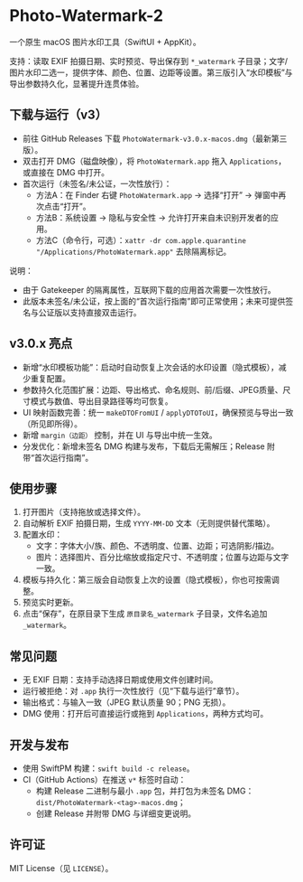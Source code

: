 # Photo-Watermark-2

一个原生 macOS 图片水印工具（SwiftUI + AppKit）。

支持：读取 EXIF 拍摄日期、实时预览、导出保存到 `*_watermark` 子目录；文字/图片水印二选一，提供字体、颜色、位置、边距等设置。第三版引入“水印模板”与导出参数持久化，显著提升连贯体验。

## 下载与运行（v3）
- 前往 GitHub Releases 下载 `PhotoWatermark-v3.0.x-macos.dmg`（最新第三版）。
- 双击打开 DMG（磁盘映像），将 `PhotoWatermark.app` 拖入 `Applications`，或直接在 DMG 中打开。
- 首次运行（未签名/未公证，一次性放行）：
  - 方法A：在 Finder 右键 `PhotoWatermark.app` → 选择“打开” → 弹窗中再次点击“打开”。
  - 方法B：系统设置 → 隐私与安全性 → 允许打开来自未识别开发者的应用。
  - 方法C（命令行，可选）：`xattr -dr com.apple.quarantine "/Applications/PhotoWatermark.app"` 去除隔离标记。

说明：
- 由于 Gatekeeper 的隔离属性，互联网下载的应用首次需要一次性放行。
- 此版本未签名/未公证，按上面的“首次运行指南”即可正常使用；未来可提供签名与公证版以支持直接双击运行。

## v3.0.x 亮点
- 新增“水印模板功能”：启动时自动恢复上次会话的水印设置（隐式模板），减少重复配置。
- 参数持久化范围扩展：边距、导出格式、命名规则、前/后缀、JPEG质量、尺寸模式与数值、导出目录路径等均可恢复。
- UI 映射函数完善：统一 `makeDTOFromUI` / `applyDTOToUI`，确保预览与导出一致（所见即所得）。
- 新增 `margin（边距）` 控制，并在 UI 与导出中统一生效。
- 分发优化：新增未签名 DMG 构建与发布，下载后无需解压；Release 附带“首次运行指南”。

## 使用步骤
1. 打开图片（支持拖放或选择文件）。
2. 自动解析 EXIF 拍摄日期，生成 `YYYY-MM-DD` 文本（无则提供替代策略）。
3. 配置水印：
   - 文字：字体大小/族、颜色、不透明度、位置、边距；可选阴影/描边。
   - 图片：选择图片、百分比缩放或指定尺寸、不透明度；位置与边距与文字一致。
4. 模板与持久化：第三版会自动恢复上次的设置（隐式模板），你也可按需调整。
5. 预览实时更新。
6. 点击“保存”，在原目录下生成 `原目录名_watermark` 子目录，文件名追加 `_watermark`。

## 常见问题
- 无 EXIF 日期：支持手动选择日期或使用文件创建时间。
- 运行被拒绝：对 `.app` 执行一次性放行（见“下载与运行”章节）。
- 输出格式：与输入一致（JPEG 默认质量 90；PNG 无损）。
- DMG 使用：打开后可直接运行或拖到 `Applications`，两种方式均可。

## 开发与发布
- 使用 SwiftPM 构建：`swift build -c release`。
- CI（GitHub Actions）在推送 `v*` 标签时自动：
  - 构建 Release 二进制与最小 `.app` 包，并打包为未签名 DMG：`dist/PhotoWatermark-<tag>-macos.dmg`；
  - 创建 Release 并附带 DMG 与详细变更说明。

## 许可证
MIT License（见 `LICENSE`）。
